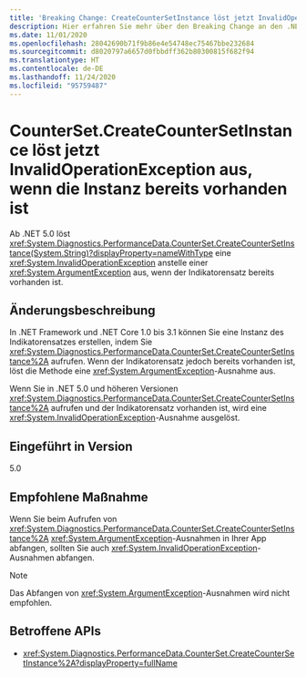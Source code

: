 ```yaml
---
title: 'Breaking Change: CreateCounterSetInstance löst jetzt InvalidOperationException aus, wenn die Instanz bereits vorhanden ist'
description: Hier erfahren Sie mehr über den Breaking Change an den .NET-Kernbibliotheken in .NET 5.0, durch den CounterSet.CreateCounterSetInstance eine andere Ausnahme auslöst, wenn der Zähler bereits vorhanden ist.
ms.date: 11/01/2020
ms.openlocfilehash: 28042690b71f9b86e4e54748ec75467bbe232684
ms.sourcegitcommit: d8020797a6657d0fbbdff362b80300815f682f94
ms.translationtype: HT
ms.contentlocale: de-DE
ms.lasthandoff: 11/24/2020
ms.locfileid: "95759487"
---
```

# <a name="countersetcreatecountersetinstance-now-throws-invalidoperationexception-if-instance-already-exists"></a>CounterSet.CreateCounterSetInstance löst jetzt InvalidOperationException aus, wenn die Instanz bereits vorhanden ist

Ab .NET 5.0 löst <xref:System.Diagnostics.PerformanceData.CounterSet.CreateCounterSetInstance(System.String)?displayProperty=nameWithType> eine <xref:System.InvalidOperationException> anstelle einer <xref:System.ArgumentException> aus, wenn der Indikatorensatz bereits vorhanden ist.

## <a name="change-description"></a>Änderungsbeschreibung

In .NET Framework und .NET Core 1.0 bis 3.1 können Sie eine Instanz des Indikatorensatzes erstellen, indem Sie <xref:System.Diagnostics.PerformanceData.CounterSet.CreateCounterSetInstance%2A> aufrufen. Wenn der Indikatorensatz jedoch bereits vorhanden ist, löst die Methode eine <xref:System.ArgumentException>-Ausnahme aus.

Wenn Sie in .NET 5.0 und höheren Versionen <xref:System.Diagnostics.PerformanceData.CounterSet.CreateCounterSetInstance%2A> aufrufen und der Indikatorensatz vorhanden ist, wird eine <xref:System.InvalidOperationException>-Ausnahme ausgelöst.

## <a name="version-introduced"></a>Eingeführt in Version

5.0

## <a name="recommended-action"></a>Empfohlene Maßnahme

Wenn Sie beim Aufrufen von <xref:System.Diagnostics.PerformanceData.CounterSet.CreateCounterSetInstance%2A> <xref:System.ArgumentException>-Ausnahmen in Ihrer App abfangen, sollten Sie auch <xref:System.InvalidOperationException>-Ausnahmen abfangen.

> [!NOTE]
> Das Abfangen von <xref:System.ArgumentException>-Ausnahmen wird nicht empfohlen.

## <a name="affected-apis"></a>Betroffene APIs

- <xref:System.Diagnostics.PerformanceData.CounterSet.CreateCounterSetInstance%2A?displayProperty=fullName>

<!--

### Category

Core .NET libraries

### Affected APIs

- `M:System.Diagnostics.PerformanceData.CounterSet.CreateCounterSetInstance(System.String)`

-->
